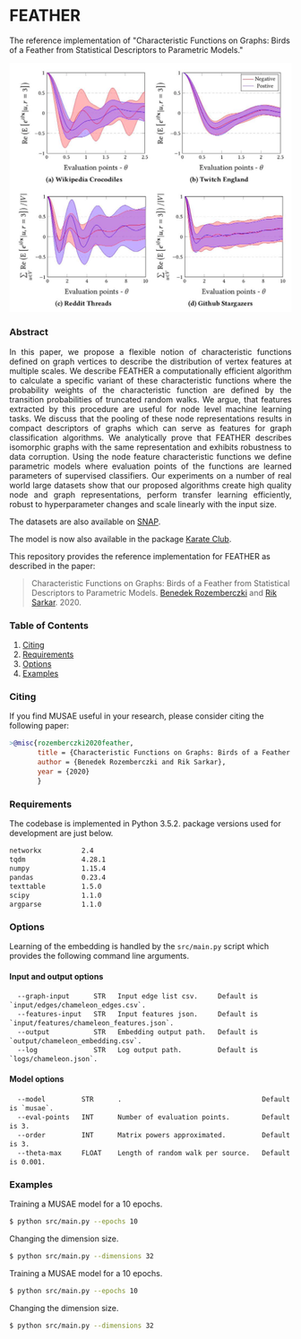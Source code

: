 FEATHER
============================================
The reference implementation of "Characteristic Functions on Graphs: Birds of a Feather from Statistical Descriptors to Parametric Models."
<p align="center">
  <img width="800" src="FEATHER.png">
</p>

### Abstract

<p align="justify">
In this paper, we propose a flexible notion of characteristic functions defined on graph vertices to describe the distribution of vertex features at multiple scales. We describe FEATHER a computationally efficient algorithm to calculate a specific variant of these characteristic functions where the probability weights of the characteristic function are defined by the transition probabilities of truncated random walks. We argue, that features extracted by this procedure are useful for node level machine learning tasks. We discuss that the pooling of these node representations results in compact descriptors of graphs which can serve as features for graph classification algorithms. We analytically prove that FEATHER describes isomorphic graphs with the same representation and exhibits robustness to data corruption. Using the node feature characteristic functions we define parametric models where evaluation points of the functions are learned parameters of supervised classifiers. Our experiments on a number of real world large datasets show that our proposed algorithms create high quality node and graph representations, perform transfer learning efficiently, robust to hyperparameter changes and scale linearly with the input size.</p>

The datasets are also available on [SNAP](http://snap.stanford.edu/).

The model is now also available in the package [Karate Club](https://github.com/benedekrozemberczki/karateclub).

This repository provides the reference implementation for FEATHER as described in the paper:
> Characteristic Functions on Graphs: Birds of a Feather from Statistical Descriptors to Parametric Models.
> [Benedek Rozemberczki](http://homepages.inf.ed.ac.uk/s1668259/) and [Rik Sarkar](https://homepages.inf.ed.ac.uk/rsarkar/).
> 2020.


### Table of Contents

1. [Citing](#citing)  
2. [Requirements](#requirements)
3. [Options](#options) 
4. [Examples](#examples)

### Citing

If you find MUSAE useful in your research, please consider citing the following paper:
```bibtex
>@misc{rozemberczki2020feather,    
       title = {Characteristic Functions on Graphs: Birds of a Feather from Statistical Descriptors to Parametric Models},   
       author = {Benedek Rozemberczki and Rik Sarkar},   
       year = {2020}
       }
```
### Requirements
The codebase is implemented in Python 3.5.2. package versions used for development are just below.
```
networkx          2.4
tqdm              4.28.1
numpy             1.15.4
pandas            0.23.4
texttable         1.5.0
scipy             1.1.0
argparse          1.1.0
```
### Options

Learning of the embedding is handled by the `src/main.py` script which provides the following command line arguments.

#### Input and output options
```
  --graph-input      STR   Input edge list csv.     Default is `input/edges/chameleon_edges.csv`.
  --features-input   STR   Input features json.     Default is `input/features/chameleon_features.json`.
  --output           STR   Embedding output path.   Default is `output/chameleon_embedding.csv`.
  --log              STR   Log output path.         Default is `logs/chameleon.json`.
```
#### Model options
```
  --model         STR      .                                   Default is `musae`.
  --eval-points   INT      Number of evaluation points.        Default is 3.
  --order         INT      Matrix powers approximated.         Default is 3.
  --theta-max     FLOAT    Length of random walk per source.   Default is 0.001.
```

### Examples
Training a MUSAE model for a 10 epochs.
```sh
$ python src/main.py --epochs 10
```

Changing the dimension size.
```sh
$ python src/main.py --dimensions 32
```

Training a MUSAE model for a 10 epochs.
```sh
$ python src/main.py --epochs 10
```

Changing the dimension size.
```sh
$ python src/main.py --dimensions 32
```
